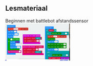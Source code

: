 ## Lesmateriaal
Beginnen met battlebot afstandssensor <br>
<img src="https://github.com/pappavis/Easylab4kids_lessen/blob/master/lesmateriaal/089_Battlebot_beginner/plaatjes/089_makecode.jpg?raw=true" width="40%" height="40%">
<br>
